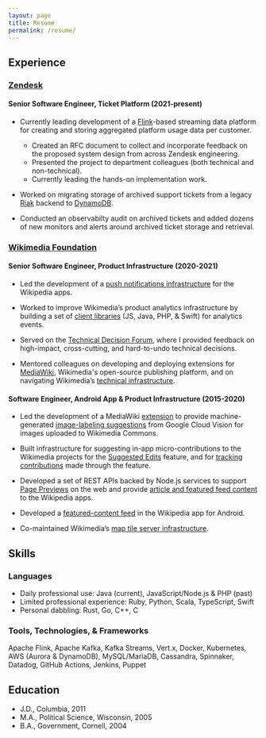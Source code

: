 ```yaml
---
layout: page
title: Resume
permalink: /resume/
---
```


## Experience
### [Zendesk](https://zendesk.com)
#### Senior Software Engineer, Ticket Platform (2021-present)

* Currently leading development of a [Flink](https://flink.apache.org/)-based streaming data platform for creating and storing aggregated platform usage data per customer.
  * Created an RFC document to collect and incorporate feedback on the proposed system design from across Zendesk engineering.
  * Presented the project to department colleagues (both technical and non-technical).
  * Currently leading the hands-on implementation work.

* Worked on migrating storage of archived support tickets from a legacy [Riak](https://riak.com/index.html) backend to [DynamoDB](https://aws.amazon.com/dynamodb/).

* Conducted an observabilty audit on archived tickets and added dozens of new monitors and alerts around archived ticket storage and retrieval.

### [Wikimedia Foundation](https://wikimediafoundation.org)
#### Senior Software Engineer, Product Infrastructure (2020-2021)

* Led the development of a [push notifications infrastructure](https://www.mediawiki.org/wiki/Wikimedia_Product_Infrastructure_team/Push_Notifications_Infrastructure) for the Wikipedia apps.

* Worked to improve Wikimedia’s product analytics infrastructure by building a set of [client libraries](https://wikitech.wikimedia.org/wiki/Event_Platform/Client) (JS, Java, PHP, & Swift) for analytics events.

* Served on the [Technical Decision Forum](https://www.mediawiki.org/wiki/Technical_Decision_Forum), where I provided feedback on high-impact, cross-cutting, and hard-to-undo technical decisions.

* Mentored colleagues on developing and deploying extensions for [MediaWiki](https://www.mediawiki.org/wiki/MediaWiki), Wikimedia's open-source publishing platform, and on navigating Wikimedia’s [technical infrastructure](https://wikitech.wikimedia.org/wiki/Main_Page).

#### Software Engineer, Android App & Product Infrastructure (2015-2020)

* Led the development of a MediaWiki [extension](https://www.mediawiki.org/wiki/Extension:MachineVision) to provide machine-generated [image-labeling suggestions](https://commons.wikimedia.org/wiki/Commons:Structured_data/Computer-aided_tagging) from Google Cloud Vision for images uploaded to Wikimedia Commons.

* Built infrastructure for suggesting in-app micro-contributions to the Wikimedia projects for the [Suggested Edits](https://www.mediawiki.org/wiki/Wikimedia_Apps/Suggested_edits) feature, and for [tracking contributions](https://www.mediawiki.org/wiki/Extension:WikimediaEditorTasks) made through the feature.

* Developed a set of REST APIs backed by Node.js services to support [Page Previews](https://www.mediawiki.org/wiki/Page_Previews) on the web and provide [article and featured feed content](https://www.mediawiki.org/wiki/Wikimedia_Apps/Team/RESTBase_services_for_apps) to the Wikipedia apps.

* Developed a [featured-content feed](https://www.mediawiki.org/wiki/Wikimedia_Apps/Android_FAQ#Explore_feed) in the Wikipedia app for Android.

* Co-maintained Wikimedia’s [map tile server infrastructure](https://www.mediawiki.org/wiki/Wikimedia_Maps).

## Skills

### Languages
* Daily professional use: Java (current), JavaScript/Node.js & PHP (past)
* Limited professional experience: Ruby, Python, Scala, TypeScript, Swift
* Personal dabbling: Rust, Go, C++, C

### Tools, Technologies, & Frameworks
Apache Flink, Apache Kafka, Kafka Streams, Vert.x, Docker, Kubernetes, AWS (Aurora & DynamoDB), MySQL/MariaDB, Cassandra, Spinnaker, Datadog, GitHub Actions, Jenkins, Puppet

## Education
* J.D., Columbia, 2011
* M.A., Political Science, Wisconsin, 2005
* B.A., Government, Cornell, 2004
